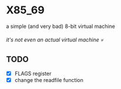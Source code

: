 # X85_69
a simple (and very bad) 8-bit virtual machine
###### it's not even an actual virtual machine 💀
## TODO
- [x] FLAGS register
- [x] change the readfile function
